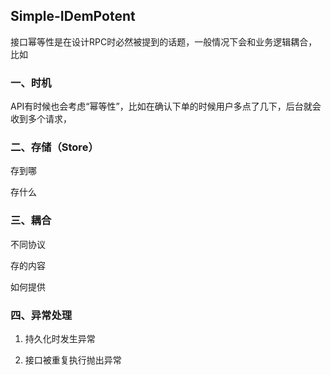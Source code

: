 ## Simple-IDemPotent
接口幂等性是在设计RPC时必然被提到的话题，一般情况下会和业务逻辑耦合，比如

### 一、时机


API有时候也会考虑“幂等性”，比如在确认下单的时候用户多点了几下，后台就会收到多个请求，

### 二、存储（Store）
存到哪

存什么

### 三、耦合
不同协议

存的内容

如何提供

### 四、异常处理
1. 持久化时发生异常

1. 接口被重复执行抛出异常

